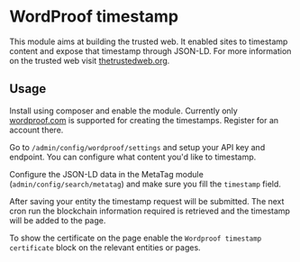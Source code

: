 # WordProof timestamp

This module aims at building the trusted web. It enabled sites to timestamp content and expose that timestamp through JSON-LD. For more information on the trusted web visit [thetrustedweb.org](https://thetrustedweb.org/).

## Usage

Install using composer and enable the module. Currently only [wordproof.com](https://wordproof.com/) is supported for creating the timestamps. Register for an account there.

Go to `/admin/config/wordproof/settings` and setup your API key and endpoint. You can configure what content you'd like to timestamp.

Configure the JSON-LD data in the MetaTag module (`admin/config/search/metatag`) and make sure you fill the `timestamp` field.

After saving your entity the timestamp request will be submitted. The next cron run the blockchain information required is retrieved and the timestamp will be added to the page.

To show the certificate on the page enable the `Wordproof timestamp certificate` block on the relevant entities or pages.
